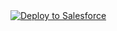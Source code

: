 <a href="https://githubsfdeploy.herokuapp.com?owner=jnarayan3039&amp;repo=afterSaveFlowTriggersDemo">
  <img src="https://raw.githubusercontent.com/afawcett/githubsfdeploy/master/src/main/webapp/resources/img/deploy.png" alt="Deploy to Salesforce" />
</a>
